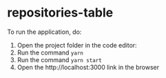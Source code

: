 # repositories-table 

To run the application, do:

1. Open the project folder in the code editor:
2. Run the command ```yarn```
3. Run the command ```yarn start```
4. Open the http://localhost:3000 link in the browser